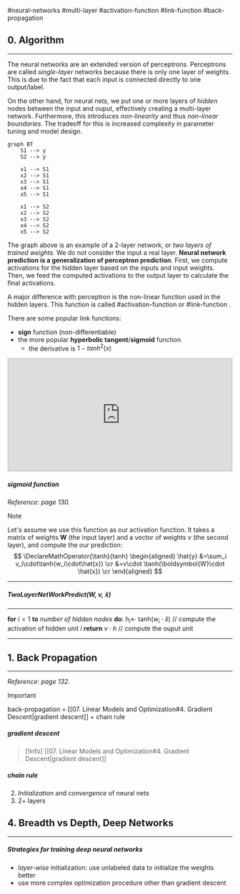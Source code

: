 #neural-networks #multi-layer #activation-function #link-function #back-propagation

## 0. Algorithm
---
The neural networks are an extended version of perceptrons. Perceptrons are called *single-layer* networks because there is only one layer of weights. This is due to the fact that each input is connected directly to one output/label.

On the other hand, for neural nets, we put one or more layers of *hidden* nodes between the input and ouput, effectively creating a multi-layer network. Furthermore, this introduces *non-linearity* and thus *non-linear boundaries*. The tradeoff for this is increased complexity in parameter tuning and model design.

```mermaid
graph BT
	S1 --> y
	S2 --> y

	x1 --> S1
	x2 --> S1
	x3 --> S1
	x4 --> S1
	x5 --> S1
	
	x1 --> S2
	x2 --> S2
	x3 --> S2
	x4 --> S2
	x5 --> S2
```

The graph above is an example of a 2-layer network, or *two layers of trained weights*. We do not consider the input a real layer. **Neural network prediction is a generalization of perceptron prediction**. First, we compute activations for the hidden layer based on the inputs and input weights. Then, we feed the computed activations to the output layer to calculate the final activations.

A major difference with perceptron is the non-linear function used in the hidden layers. This function is called #activation-function or #link-function .

There are some popular link functions:
- **sign** function (non-differentiable)
- the more popular **hyperbolic tangent**/**sigmoid** function
	- the derivative is $1- tanh^2(x)$

<div align="center">
	<iframe src="https://www.desmos.com/calculator/e0d75tyv1k?embed" width="500" height="250" style="border: 2px solid #ccc" frameborder=0></iframe>
</div>

##### sigmoid function
*Reference: page 130.*

> [!note]
> Let's assume we use this function as our activation function. It takes a matrix of weights $\boldsymbol{W}$ (the input layer) and a vector of weights $v$ (the second layer), and compute the our prediction:
> $$
> \DeclareMathOperator{\tanh}{tanh}
> \begin{aligned}
> \hat{y} &=\sum_i v_i\cdot\tanh(w_i\cdot\hat{x}) \cr
>		&=v\cdot \tanh(\boldsymbol{W}\cdot \hat{x}) \cr
> \end{aligned}
> $$

---
##### TwoLayerNetWorkPredict(W, $v$, $\hat{x}$)
---
**for** $i = 1$ **to** *number of hidden nodes*  **do**:
	$h_i \leftarrow$ tanh$(w_i \cdot \hat{x})$                              // compute the activation of hidden unit $i$
**return** $v\cdot h$                                             // compute the ouput unit

---


## 1. Back Propagation
---
*Reference: page 132.*

>[!important]
> back-propagation = [[07. Linear Models and Optimization#4. Gradient Descent|gradient descent]] + chain rule

##### gradient descent
> [!info]
> [[07. Linear Models and Optimization#4. Gradient Descent|gradient descent]]

##### chain rule

2. *Initialization* and *convergence* of neural nets
3. 2+ layers


## 4. Breadth vs Depth, Deep Networks
---
##### Strategies for training deep neural networks
- *layer-wise* initialization: use unlabeled data to initialize the weights better
- use more complex optimization procedure other than gradient descent

